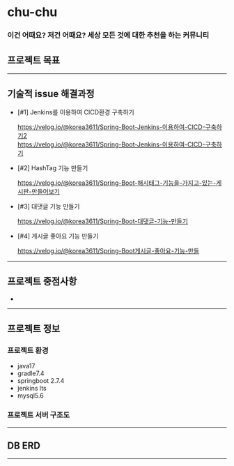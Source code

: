 # chu-chu
### 이건 어때요? 저건 어때요? 세상 모든 것에 대한 추천을 하는 커뮤니티

## 프로젝트 목표

---

## 기술적 issue 해결과정
* [#1] Jenkins를 이용하여 CICD환경 구축하기

  https://velog.io/@korea3611/Spring-Boot-Jenkins-이용하여-CICD-구축하기2     
  https://velog.io/@korea3611/Spring-Boot-Jenkins-이용하여-CICD-구축하기

 
* [#2] HashTag 기능 만들기

  https://velog.io/@korea3611/Spring-Boot-해시태그-기능을-가지고-있는-게시판-만들어보기


* [#3] 대댓글 기능 만들기
 
  https://velog.io/@korea3611/Spring-Boot-대댓글-기능-만들기

* [#4] 게시글 좋아요 기능 만들기

  https://velog.io/@korea3611/Spring-Boot게시글-좋아요-기능-만들

---

## 프로젝트 중점사항

- 
---

## 프로젝트 정보

### 프로젝트 환경
- java17
- gradle7.4
- springboot 2.7.4
- jenkins lts
- mysql5.6

### 프로젝트 서버 구조도

---

## DB ERD

---

